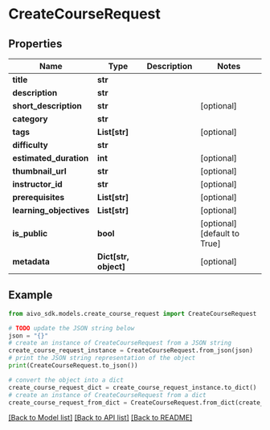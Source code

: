 # CreateCourseRequest

## Properties

Name | Type | Description | Notes
------------ | ------------- | ------------- | -------------
**title** | **str** |  |
**description** | **str** |  |
**short_description** | **str** |  | [optional]
**category** | **str** |  |
**tags** | **List[str]** |  | [optional]
**difficulty** | **str** |  |
**estimated_duration** | **int** |  | [optional]
**thumbnail_url** | **str** |  | [optional]
**instructor_id** | **str** |  | [optional]
**prerequisites** | **List[str]** |  | [optional]
**learning_objectives** | **List[str]** |  | [optional]
**is_public** | **bool** |  | [optional] [default to True]
**metadata** | **Dict[str, object]** |  | [optional]

## Example

```python
from aivo_sdk.models.create_course_request import CreateCourseRequest

# TODO update the JSON string below
json = "{}"
# create an instance of CreateCourseRequest from a JSON string
create_course_request_instance = CreateCourseRequest.from_json(json)
# print the JSON string representation of the object
print(CreateCourseRequest.to_json())

# convert the object into a dict
create_course_request_dict = create_course_request_instance.to_dict()
# create an instance of CreateCourseRequest from a dict
create_course_request_from_dict = CreateCourseRequest.from_dict(create_course_request_dict)
```

[[Back to Model list]](../README.md#documentation-for-models) [[Back to API list]](../README.md#documentation-for-api-endpoints) [[Back to README]](../README.md)
